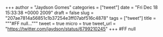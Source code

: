 
+++
author = "Jaydson Gomes"
categories = ["tweet"]
date = "Fri Dec 18 15:33:38 +0000 2009"
draft = false
slug = "207ae7814a56851c1b37254e3ff07abf516c4878"
tags = ["tweet"]
title = """#FF null..."""
tweet = true
micro = true
tweet_url = "https://twitter.com/jaydson/status/6799210245"
+++
#FF null

